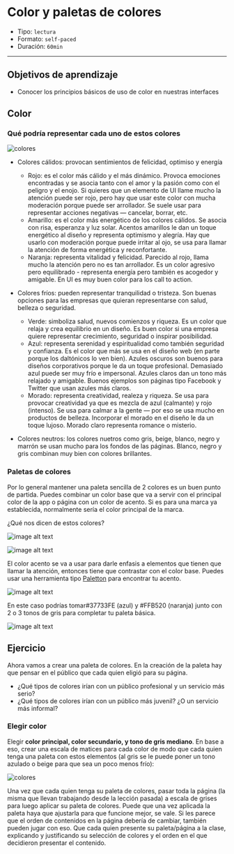 # Color y paletas de colores

- Tipo: `lectura`
- Formato: `self-paced`
- Duración: `60min`

***

## Objetivos de aprendizaje

- Conocer los principios básicos de uso de color en nuestras interfaces

## Color

### Qué podría representar cada uno de estos colores

![colores](https://lh6.googleusercontent.com/iRgj8YLITt3P55cUV6SoozGzktzkpSJ-Et8ealYTQJl2fBxemvAKb3xe4wIWmcz-vjP0XbcHnkfF9Dt9LW-HovdEH2HgeQ-V5oa-jrs5thmT5dVXB_mm1Y1cmvt0yIvB76rIxNvmx1o)

- Colores cálidos: provocan sentimientos de felicidad, optimiso y energía
  - Rojo: es el color más cálido y el más dinámico. Provoca emociones
  encontradas y se asocia tanto con el amor y la pasión como con el peligro y el
  enojo. Si quieres que un elemento de UI llame mucho la atención puede ser
  rojo, pero hay que usar este color con mucha moderación porque puede ser
  arrollador. Se suele usar para representar acciones negativas — cancelar,
  borrar, etc.
  - Amarillo: es el color más energético de los colores cálidos. Se asocia con
  risa, esperanza y luz solar. Acentos amarillos le dan un toque energético al
  diseño y representa optimismo y alegría. Hay que usarlo con moderación porque
  puede irritar al ojo, se usa para llamar la atención de forma energética y
  reconfortante.
  - Naranja: representa vitalidad y felicidad. Parecido al rojo, llama mucho la
  atención pero no es tan arrollador. Es un color agresivo pero equilibrado -
  representa energía pero también es acogedor y amigable. En UI es muy buen
  color para los call to action.

- Colores fríos: pueden representar tranquilidad o tristeza. Son buenas opciones
  para las empresas que quieran representarse con salud, belleza o seguridad.
  - Verde: simboliza salud, nuevos comienzos y riqueza. Es un color que relaja y
    crea equilibrio en un diseño. Es buen color si una empresa quiere representar
    crecimiento, seguridad o inspirar posibilidad.
  - Azul: representa serenidad y espiritualidad como también seguridad y
  confianza. Es el color que más se usa en el diseño web (en parte porque los
  daltónicos lo ven bien). Azules oscuros son buenos para diseños corporativos
  porque le da un toque profesional. Demasiado azul puede ser muy frío e
  impersonal. Azules claros dan un tono más relajado y amigable. Buenos ejemplos
  son páginas tipo Facebook y Twitter que usan azules más claros.
  - Morado: representa creatividad, realeza y riqueza. Se usa para provocar
  creatividad ya que es mezcla de azul (calmante) y rojo (intenso). Se usa para
  calmar a la gente — por eso se usa mucho en productos de belleza. Incorporar
  el morado en el diseño le da un toque lujoso. Morado claro representa romance
  o misterio.

- Colores neutros: los colores nuetros como gris, beige, blanco, negro y marrón
  se usan mucho para los fondos de las páginas. Blanco, negro y gris combinan
  muy bien con colores brillantes.

### Paletas de colores

Por lo general mantener una paleta sencilla de 2 colores es un buen punto de
partida. Puedes combinar un color base que va a servir con el principal color de
la app o página con un color de acento. Si es para una marca ya establecida,
normalmente sería el color principal de la marca.

¿Qué nos dicen de estos colores?

![image alt text](https://lh5.googleusercontent.com/SN4omjyMehr27O6iMqKTqEr7xYDJAEdfqJrJ_rEtDgv70xYUxpHp8i8WZ7w92Xy4hM5bP2q5-L5W2NDk_Yxex7WFs-O7aA2acHQ_S0UF_FW8dG-hazdK2QyacwsMJM963ppspxQJ)

![image alt text](https://lh6.googleusercontent.com/mhsVv2MpHxhwqxhRp0-urtAETZ3b6f9l0l0cGc_y1GJtNt_PCnSKNUwwvrGu3Y6h24-23GJCMw8C13ZsfN_YdegmIifhlTcKzMiji1TNJG7HpIG4dk6nUHaSY7tNonWFKz2pruAu)

El color acento se va a usar para darle enfasis a elementos que tienen que
llamar la atención, entonces tiene que contrastar con el color base. Puedes usar
una herramienta tipo [Paletton](http://paletton.com/) para encontrar tu acento.

![image alt text](https://lh3.googleusercontent.com/oavXsdFyCHStUR_Ne7y5v191_a-LwXhV01tRTUt0XqQ0dr4zZLWZ3xJDS7is1SAsDypt7iQB3OSuvmZJJ4RT77quyz4FvcVXQnQ2oY5ljSg9zVstYZx4Hl7EvNn8ibLcLgEaEVY7)

En este caso podrías tomar#37733FE (azul) y  #FFB520 (naranja) junto con 2 o 3
tonos de gris para completar tu paleta básica.

![image alt text](https://lh3.googleusercontent.com/2qSXbIVrjUEbixbFscn1AjOp3r8-c6K68EiHmeKzqcMa_DDCh-w9xdoD5Pz9_EDDJbfk5AkAmWDUcTJTpL4FgurZU4MqEhaGN661Hs_ey6mcQdbgZqVE0rGkDEtBydyEAVOvZRt5)

## Ejercicio

Ahora vamos a crear una paleta de colores. En la creación de la paleta hay que
pensar en el público que cada quien eligió para su página.

- ¿Qué tipos de colores irían con un público profesional y un servicio más
  serio?
- ¿Qué tipos de colores irían con un público más juvenil? ¿O un servicio más
  informal?

### Elegir color

Elegir **color principal, color secundario, y tono de gris mediano**. En base a
eso, crear una escala de matices para cada color de modo que cada quien tenga
una paleta con estos elementos (al gris se le puede poner un tono azulado o
beige para que sea un poco menos frío):

![colores](https://lh5.googleusercontent.com/5bg9dGZJdH7kg3msFJcOFlZYySSxufYc0WPUyrkAsAbe3A2la41_d6TCQf32Y3CGqO2NM5JrKaYNOvsPKi5QpDmu8GAqH1P3E7SDrxQrLvcQ-4DmVgrc9XxWKCoIGG6XxSBdkgEqKMA)

Una vez que cada quien tenga su paleta de colores, pasar toda la página (la
misma que llevan trabajando desde la lección pasada) a escala de grises para
luego aplicar su paleta de colores. Puede que una vez aplicada la paleta haya
que ajustarla para que funcione mejor, se vale. Si les parece que el orden de
contenidos en la página debería de cambiar, también pueden jugar con eso. Que
cada quien presente su paleta/página a la clase, explicando y justificando su
selección de colores y el orden en el que decidieron presentar el contenido.